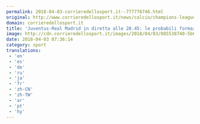 ```yaml
---
permalink: 2018-04-03-corrieredellosport.it--777776746.html
original: http://www.corrieredellosport.it/news/calcio/champions-league/2018/04/03-40859414/juventus-real_madrid_in_diretta_alle_20_45_le_probabili_formazioni_e_dove_vederla_in_tv/
domain: corrieredellosport.it
title: 'Juventus-Real Madrid in diretta alle 20.45: le probabili formazioni e dove vederla in tv'
image: http://cdn.corrieredellosport.it/images/2018/04/03/085538740-5b68eac7-c453-4eb6-ac0a-129611a16286.jpg
date: 2018-04-03 07:36:14
category: sport
translations: 
 - 'en'
 - 'es'
 - 'de'
 - 'ru'
 - 'ja'
 - 'fr'
 - 'zh-CN'
 - 'zh-TW'
 - 'ar'
 - 'pt'
 - 'hy'
---
```


